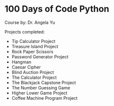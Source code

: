 # 100 Days of Code Python

Course by: Dr. Angela Yu


Projects completed:

- Tip Calculator Project
- Treasure Island Project
- Rock Paper Scissors
- Password Generator Project
- Hangman
- Caesar Cipher
- Blind Auction Project
- The Calculator Project
- The Blackjack Capstone Project
- The Number Guessing Game
- Higher Lower Game Project
- Coffee Machine Program Project
